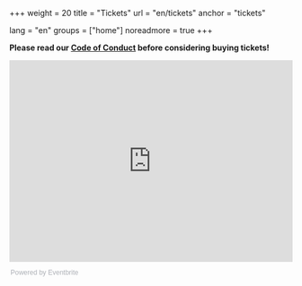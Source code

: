 +++
weight = 20
title = "Tickets"
url = "en/tickets"
anchor = "tickets"

lang = "en"
groups = ["home"]
noreadmore = true
+++


**Please read our <a href="/en/code-of-conduct/">Code of Conduct</a> before considering buying tickets!**

<div style="width:100%; text-align:left;"><iframe src="https://eventbrite.com/tickets-external?eid=44059961531&ref=etckt" frameborder="0" height="360" width="100%" vspace="0" hspace="0" marginheight="5" marginwidth="5" scrolling="auto" allowtransparency="true"></iframe><div style="font-family:Helvetica, Arial; font-size:12px; padding:10px 0 5px; margin:2px; width:100%; text-align:left;" ><a class="powered-by-eb" style="color: #ADB0B6; text-decoration: none;" target="_blank" href="https://www.eventbrite.com/">Powered by Eventbrite</a></div></div>

<!--more-->